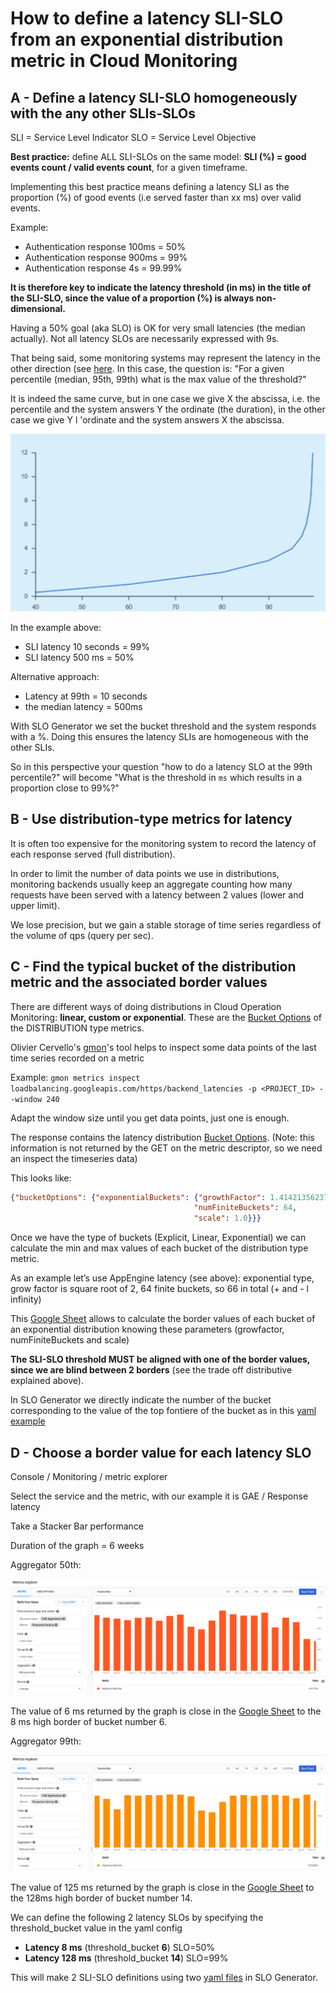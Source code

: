 # How to define a latency SLI-SLO from an exponential distribution metric in Cloud Monitoring

## A - Define a latency SLI-SLO homogeneously with the any other SLIs-SLOs

SLI = Service Level Indicator
SLO = Service Level Objective

**Best practice:** define ALL SLI-SLOs on the same model: **SLI (%) = good events count / valid events count**, for a given timeframe.

Implementing this best practice means defining a latency SLI as the proportion (%) of good events (i.e served faster than xx ms) over valid events.

Example:

* Authentication response 100ms = 50%
* Authentication response 900ms = 99%
* Authentication response 4s = 99.99%

**It is therefore key to indicate the latency threshold (in ms) in the title of the SLI-SLO, since the value of a proportion (%) is always non-dimensional.**

Having a 50% goal (aka SLO) is OK for very small latencies (the median actually). Not all latency SLOs are necessarily expressed with 9s.

That being said, some monitoring systems may represent the latency in the other direction (see [here](../providers/datadog.md#datadog-api-considerations). In this case, the question is: "For a given percentile (median, 95th, 99th) what is the max value of the threshold?"

It is indeed the same curve, but in one case we give X the abscissa, i.e. the percentile and the system answers Y the ordinate (the duration), in the other case we give Y l 'ordinate and the system answers X the abscissa.

![latency curve](../images/latency_curve.png)

In the example above:

* SLI latency 10 seconds = 99%
* SLI latency 500 ms = 50%

Alternative approach:

* Latency at 99th = 10 seconds
* the median latency = 500ms

 With SLO Generator we set the bucket threshold and the system responds with a %. Doing this ensures the latency SLIs are homogeneous with the other SLIs.

So in this perspective your question "how to do a latency SLO at the 99th percentile?" will <span class="x x-first x-last">become </span>"What is the threshold in <span class="x x-first x-last">`ms`</span> which results in a proportion close to 99%?"

## B - Use distribution-type metrics for latency

It is often too expensive for the monitoring system to record the latency of each response served (full distribution).

In order to limit the number of data points we use in distributions, monitoring backends usually keep an aggregate counting how many requests have been served with a latency between 2 values ​​(lower and upper limit).

We lose precision, but we gain a stable storage of time series regardless of the volume of qps (query per sec).

## C - Find the typical bucket of the distribution metric and the associated border values

There are different ways of doing distributions in Cloud Operation Monitoring: **linear, custom or exponential**. These are the [Bucket Options](https://cloud.google.com/monitoring/api/ref_v3/rest/v3/TypedValue#bucketoptions) of the DISTRIBUTION type metrics.

Olivier Cervello's [gmon](https://github.com/GoogleCloudPlatform/professional-services/tree/master/tools/gmon)'s tool helps to inspect some data points of the last time series recorded on a metric

Example: `gmon metrics inspect loadbalancing.googleapis.com/https/backend_latencies -p <PROJECT_ID> --window 240`

Adapt the window size until you get data points, just one is enough.

The response contains the latency distribution [Bucket Options](https://cloud.google.com/monitoring/api/ref_v3/rest/v3/TypedValue#bucketoptions). (Note: this information is not returned by the GET on the metric descriptor, so we need an inspect the timeseries data)

This looks like:

```json
{"bucketOptions": {"exponentialBuckets": {"growthFactor": 1.4142135623730951,
                                         "numFiniteBuckets": 64,
                                         "scale": 1.0}}}
```

Once we have the type of buckets (Explicit, Linear, Exponential) we can calculate the min and max values ​​of each bucket of the distribution type metric.

As an example let’s use AppEngine latency (see above): exponential type, grow factor is square root of 2, 64 finite buckets, so 66 in total (+ and - l infinity)

 This [Google Sheet](https://docs.google.com/spreadsheets/d/1pvGC_BW1l0D1D8GJY8I3H4QL76xVQ8t0QF_dIQ5lg5I/edit?usp=sharing)  allows to calculate the border values ​​of each bucket of an exponential distribution knowing these parameters (growfactor, numFiniteBuckets and scale)

**The SLI-SLO threshold MUST be aligned with one of the border values, since we are blind between 2 borders** (see the trade off distributive explained above).

 In SLO Generator we directly indicate the number of the bucket corresponding to the value of the top fontiere of the bucket as in this [yaml example](https://github.com/google/slo-generator/blob/master/tools/slo-generator/samples/stackdriver/slo_gae_app_latency.yaml)

## D - Choose a border value for each latency SLO

Console / Monitoring / metric explorer

Select the service and the metric, with our example it is GAE / Response latency

Take a Stacker Bar performance

Duration of the graph = 6 weeks

Aggregator 50th:

![aggregator 50th](../images/latency_aggregator50th.png)

The value of 6 ms returned by the graph is close in the [Google Sheet](https://docs.google.com/spreadsheets/d/1pvGC_BW1l0D1D8GJY8I3H4QL76xVQ8t0QF_dIQ5lg5I/edit?usp=sharing) to the 8 ms high border of bucket number 6.

Aggregator 99th:

![aggregator 99th](../images/latency_aggregator99th.png)

The value of 125 ms returned by the graph is close in the [Google Sheet](https://docs.google.com/spreadsheets/d/1pvGC_BW1l0D1D8GJY8I3H4QL76xVQ8t0QF_dIQ5lg5I/edit?usp=sharing) to the 128ms high border of bucket number 14.

We can define the following 2 latency SLOs by specifying the threshold_bucket value in the yaml config

* **Latency 8 ms** (threshold_bucket **6**) SLO=50%
* **Latency 128 ms** (threshold_bucket **14**) SLO=99%

This will make 2 SLI-SLO definitions using two [yaml files](https://github.com/google/slo-generator/blob/master/tools/slo-generator/samples/stackdriver/slo_gae_app_latency.yaml) in SLO Generator.
